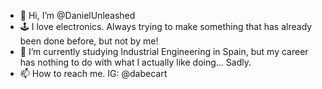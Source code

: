 - 👋 Hi, I’m @DanielUnleashed
- 🕹 I love electronics. Always trying to make something that has already been done before, but not by me!  
- 🌱 I’m currently studying Industrial Engineering in Spain, but my career has nothing to do with what I actually like doing... Sadly.
- 📫 How to reach me. IG: @dabecart

<!---
DanielUnleashed/DanielUnleashed is a ✨ special ✨ repository because its `README.md` (this file) appears on your GitHub profile.
You can click the Preview link to take a look at your changes.
--->

